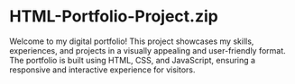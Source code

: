 # HTML-Portfolio-Project.zip
Welcome to my digital portfolio! This project showcases my skills, experiences, and projects in a visually appealing and user-friendly format. The portfolio is built using HTML, CSS, and JavaScript, ensuring a responsive and interactive experience for visitors. 
